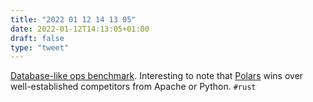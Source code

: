 ```yaml
---
title: "2022 01 12 14 13 05"
date: 2022-01-12T14:13:05+01:00
draft: false
type: "tweet"
---
```

[Database-like ops benchmark](https://h2oai.github.io/db-benchmark/). Interesting to note that [Polars](https://docs.rs/polars/0.12.1/polars/) wins over well-established competitors from Apache or Python. `#rust`

